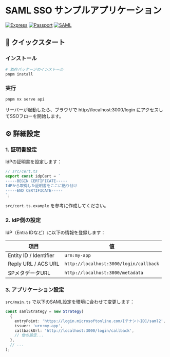 # SAML SSO サンプルアプリケーション

[![Express](https://img.shields.io/badge/Express-4.x-blue.svg)](https://expressjs.com/)
[![Passport](https://img.shields.io/badge/Passport-0.7.0-green.svg)](http://www.passportjs.org/)
[![SAML](https://img.shields.io/badge/SAML-2.0-orange.svg)](https://samltool.com)

## 🚀 クイックスタート

### インストール

```bash
# 依存パッケージのインストール
pnpm install
```

### 実行

```bash
pnpm nx serve api
```

サーバーが起動したら、ブラウザで http://localhost:3000/login にアクセスしてSSOフローを開始します。

## ⚙️ 詳細設定

### 1. 証明書設定

IdPの証明書を設定します：

```typescript
// src/cert.ts
export const idpCert = `
-----BEGIN CERTIFICATE-----
IdPから取得した証明書をここに貼り付け
-----END CERTIFICATE-----
`;
```

`src/cert.ts.example` を参考に作成してください。

### 2. IdP側の設定

IdP（Entra IDなど）に以下の情報を登録します：

| 項目 | 値 |
|------|-----|
| Entity ID / Identifier | `urn:my-app` |
| Reply URL / ACS URL | `http://localhost:3000/login/callback` |
| SPメタデータURL | `http://localhost:3000/metadata` |

### 3. アプリケーション設定

`src/main.ts` で以下のSAML設定を環境に合わせて変更します：

```typescript
const samlStrategy = new Strategy(
  {
    entryPoint: 'https://login.microsoftonline.com/[テナントID]/saml2',
    issuer: 'urn:my-app',
    callbackUrl: 'http://localhost:3000/login/callback',
    // 他の設定...
  },
  // ...
);
```
